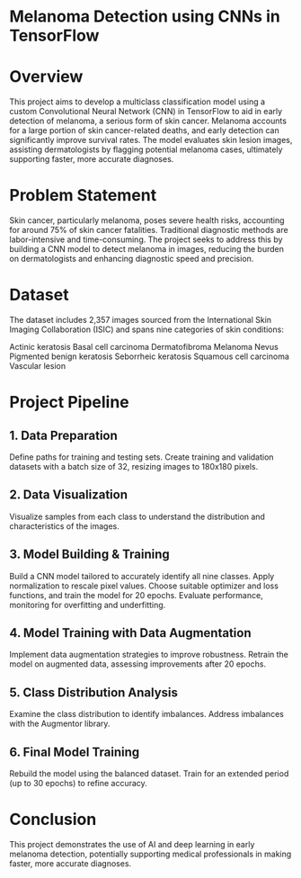 # Melanoma Detection using CNNs in TensorFlow
<!-- replace with image link once hosted -->

# Overview
This project aims to develop a multiclass classification model using a custom Convolutional Neural Network (CNN) in TensorFlow to aid in early detection of melanoma, a serious form of skin cancer. Melanoma accounts for a large portion of skin cancer-related deaths, and early detection can significantly improve survival rates. The model evaluates skin lesion images, assisting dermatologists by flagging potential melanoma cases, ultimately supporting faster, more accurate diagnoses.

# Problem Statement
Skin cancer, particularly melanoma, poses severe health risks, accounting for around 75% of skin cancer fatalities. Traditional diagnostic methods are labor-intensive and time-consuming. The project seeks to address this by building a CNN model to detect melanoma in images, reducing the burden on dermatologists and enhancing diagnostic speed and precision.

# Dataset
The dataset includes 2,357 images sourced from the International Skin Imaging Collaboration (ISIC) and spans nine categories of skin conditions:

Actinic keratosis
Basal cell carcinoma
Dermatofibroma
Melanoma
Nevus
Pigmented benign keratosis
Seborrheic keratosis
Squamous cell carcinoma
Vascular lesion

# Project Pipeline
## 1. Data Preparation
Define paths for training and testing sets.
Create training and validation datasets with a batch size of 32, resizing images to 180x180 pixels.

## 2. Data Visualization
Visualize samples from each class to understand the distribution and characteristics of the images.

## 3. Model Building & Training
Build a CNN model tailored to accurately identify all nine classes.
Apply normalization to rescale pixel values.
Choose suitable optimizer and loss functions, and train the model for 20 epochs.
Evaluate performance, monitoring for overfitting and underfitting.

## 4. Model Training with Data Augmentation
Implement data augmentation strategies to improve robustness.
Retrain the model on augmented data, assessing improvements after 20 epochs.

## 5. Class Distribution Analysis
Examine the class distribution to identify imbalances.
Address imbalances with the Augmentor library.

## 6. Final Model Training
Rebuild the model using the balanced dataset.
Train for an extended period (up to 30 epochs) to refine accuracy.

# Conclusion
This project demonstrates the use of AI and deep learning in early melanoma detection, potentially supporting medical professionals in making faster, more accurate diagnoses.
